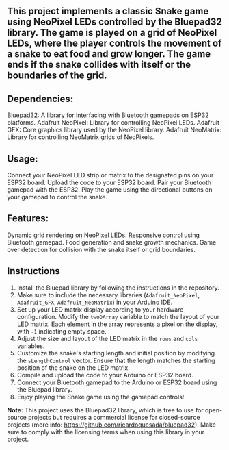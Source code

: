 ## This project implements a classic Snake game using NeoPixel LEDs controlled by the Bluepad32 library. The game is played on a grid of NeoPixel LEDs, where the player controls the movement of a snake to eat food and grow longer. The game ends if the snake collides with itself or the boundaries of the grid.

## Dependencies:
Bluepad32: A library for interfacing with Bluetooth gamepads on ESP32 platforms.
Adafruit NeoPixel: Library for controlling NeoPixel LEDs.
Adafruit GFX: Core graphics library used by the NeoPixel library.
Adafruit NeoMatrix: Library for controlling NeoMatrix grids of NeoPixels.

## Usage:
Connect your NeoPixel LED strip or matrix to the designated pins on your ESP32 board.
Upload the code to your ESP32 board.
Pair your Bluetooth gamepad with the ESP32.
Play the game using the directional buttons on your gamepad to control the snake.

## Features:
Dynamic grid rendering on NeoPixel LEDs.
Responsive control using Bluetooth gamepad.
Food generation and snake growth mechanics.
Game over detection for collision with the snake itself or grid boundaries.

## Instructions
1. Install the Bluepad library by following the instructions in the repository.
2. Make sure to include the necessary libraries (`Adafruit_NeoPixel`, `Adafruit_GFX`, `Adafruit_NeoMatrix`) in your Arduino IDE.
3. Set up your LED matrix display according to your hardware configuration. Modify the `twoDArray` variable to match the layout of your LED matrix. Each element in the array represents a pixel on the display, with `-1` indicating empty space.
4. Adjust the size and layout of the LED matrix in the `rows` and `cols` variables.
5. Customize the snake's starting length and initial position by modifying the `sLengthControl` vector. Ensure that the length matches the starting position of the snake on the LED matrix.
6. Compile and upload the code to your Arduino or ESP32 board.
7. Connect your Bluetooth gamepad to the Arduino or ESP32 board using the Bluepad library.
8. Enjoy playing the Snake game using the gamepad controls!

**Note:** This project uses the Bluepad32 library, which is free to use for open-source projects but requires a commercial license for closed-source projects (more info: https://github.com/ricardoquesada/bluepad32). Make sure to comply with the licensing terms when using this library in your project.


